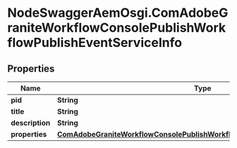 # NodeSwaggerAemOsgi.ComAdobeGraniteWorkflowConsolePublishWorkflowPublishEventServiceInfo

## Properties
Name | Type | Description | Notes
------------ | ------------- | ------------- | -------------
**pid** | **String** |  | [optional] 
**title** | **String** |  | [optional] 
**description** | **String** |  | [optional] 
**properties** | [**ComAdobeGraniteWorkflowConsolePublishWorkflowPublishEventServiceProperties**](ComAdobeGraniteWorkflowConsolePublishWorkflowPublishEventServiceProperties.md) |  | [optional] 


